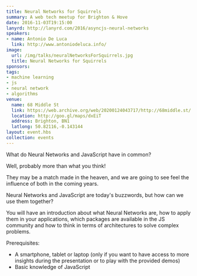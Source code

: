 ```yaml
---
title: Neural Networks for Squirrels
summary: A web tech meetup for Brighton & Hove
date: 2016-11-03T19:15:00
lanyrd: http://lanyrd.com/2016/asyncjs-neural-networks
speakers:
- name: Antonio De Luca
  link: http://www.antoniodeluca.info/
image:
  url: /img/talks/neuralNetworksForSquirrels.jpg
  title: Neural Networks for Squirrels
sponsors:
tags:
- machine learning
- js
- neural network
- algorithms
venue:
  name: 68 Middle St
  link: https://web.archive.org/web/20200124043717/http://68middle.st/
  location: http://goo.gl/maps/dxEiT
  address: Brighton, BN1
  latlong: 50.82116,-0.143144
layout: event.hbs
collection: events
---
```


What do Neural Networks and JavaScript have in common? 

Well, probably more than what you think! 

They may be a  match made in the heaven, and we are going to see feel the influence of both in the coming years.

Neural Networks and JavaScript are today's buzzwords, but how can we use them together?

You will have an introduction about what Neural Networks are, how to apply them in your applications, which packages are available in the JS community and how to think in terms of architectures to solve complex problems.

Prerequisites:

- A smartphone, tablet or laptop (only if you want to have access to more insights during the presentation or to play with the provided demos)
- Basic knowledge of JavaScript

